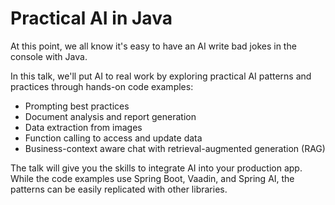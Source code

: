 # Practical AI in Java

At this point, we all know it's easy to have an AI write bad jokes in the console with Java. 

In this talk, we'll put AI to real work by exploring practical AI patterns and practices through hands-on code examples: 

- Prompting best practices
- Document analysis and report generation
- Data extraction from images
- Function calling to access and update data
- Business-context aware chat with retrieval-augmented generation (RAG)

The talk will give you the skills to integrate AI into your production app. While the code examples use Spring Boot, Vaadin, and Spring AI, the patterns can be easily replicated with other libraries. 
